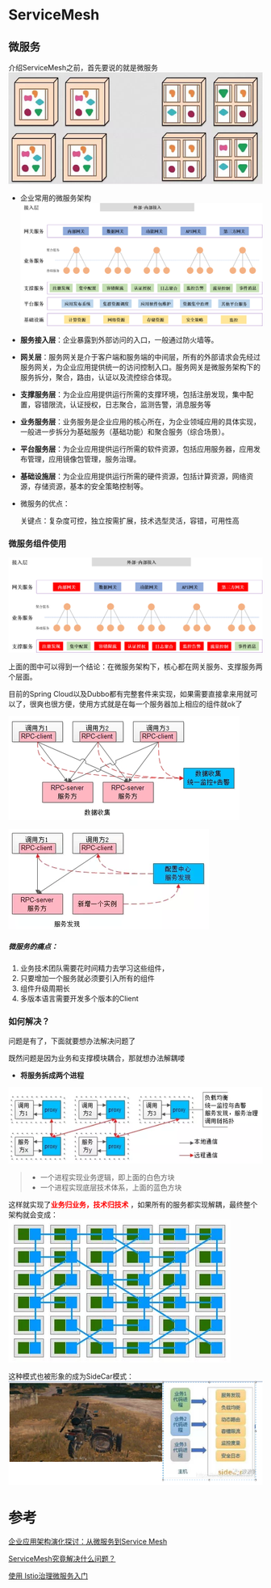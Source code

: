 # ServiceMesh

## 微服务
介绍ServiceMesh之前，首先要说的就是微服务
![微服务](https://github.com/shanyao19940801/BookeNote/blob/master/ServiceMesh/file/microservice.jpg)

* 企业常用的微服务架构 
![架构图](https://github.com/shanyao19940801/BookeNote/blob/master/ServiceMesh/file/microservice-1.png)

* **服务接入层**：企业暴露到外部访问的入口，一般通过防火墙等。
* **网关层**：服务网关是介于客户端和服务端的中间层，所有的外部请求会先经过服务网关，为企业应用提供统一的访问控制入口。服务网关是微服务架构下的服务拆分，聚合，路由，认证以及流控综合体现。
* **支撑服务层**：为企业应用提供运行所需的支撑环境，包括注册发现，集中配置，容错限流，认证授权，日志聚合，监测告警，消息服务等
* **业务服务层**：业务服务是企业应用的核心所在，为企业领域应用的具体实现，一般进一步拆分为基础服务（基础功能）和聚合服务（综合场景）。
* **平台服务层**：为企业应用提供运行所需的软件资源，包括应用服务器，应用发布管理，应用镜像包管理，服务治理。
* **基础设施层**：为企业应用提供运行所需的硬件资源，包括计算资源，网络资源，存储资源，基本的安全策略控制等。



* 微服务的优点：

	关键点：复杂度可控，独立按需扩展，技术选型灵活，容错，可用性高

### 微服务组件使用

![图2](https://github.com/shanyao19940801/BookeNote/blob/master/ServiceMesh/file/microservice-2.png)

上面的图中可以得到一个结论：在微服务架构下，核心都在网关服务、支撑服务两个层面。

目前的Spring Cloud以及Dubbo都有完整套件来实现，如果需要直接拿来用就可以了，很爽也很方便，使用方式就是在每一个服务器加上相应的组件就ok了

![数据收集](https://github.com/shanyao19940801/BookeNote/blob/master/ServiceMesh/file/microservice-3.png)

![服务注册与发现](https://github.com/shanyao19940801/BookeNote/blob/master/ServiceMesh/file/microservice-4.png)


##### 微服务的痛点：
1. 业务技术团队需要花时间精力去学习这些组件，
2. 只要增加一个服务就必须要引入所有的组件
3. 组件升级周期长
4. 多版本语言需要开发多个版本的Client

### 如何解决？

问题是有了，下面就要想办法解决问题了

既然问题是因为业务和支撑模块耦合，那就想办法解耦喽

* **将服务拆成两个进程**

![chai](https://github.com/shanyao19940801/BookeNote/blob/master/ServiceMesh/file/microservice-6.png)

> * 一个进程实现业务逻辑，即上面的白色方块
> * 一个进程实现底层技术体系，上面的蓝色方块

这样就实现了<font color=red >**业务归业务，技术归技术** </font>，如果所有的服务都实现解耦，最终整个架构就会变成：
![tu10](https://github.com/shanyao19940801/BookeNote/blob/master/ServiceMesh/file/microservice-10.png)

这种模式也被形象的成为SideCar模式：
![tu11](https://github.com/shanyao19940801/BookeNote/blob/master/ServiceMesh/file/microservice-11.png)


# 参考

[企业应用架构演化探讨：从微服务到Service Mesh](https://www.kubernetes.org.cn/5349.html)

[ServiceMesh究竟解决什么问题？](https://mp.weixin.qq.com/s?__biz=MjM5ODYxMDA5OQ==&mid=2651962194&idx=2&sn=7a2d8305181a394e1d01e885286a7dde&chksm=bd2d0e8e8a5a8798c17b6dcbbd0fb87ed519b685856bc480437b9ca03a665e5536d03264d91b&scene=21#wechat_redirect)

[使用 Istio治理微服务入门](https://mp.weixin.qq.com/s?__biz=MzU0MTMyMDg1NQ==&mid=2247483756&idx=1&sn=ee475f20b9900aec7e56ae03313bf149&chksm=fb2af294cc5d7b82509ef23d7268370588b997d1b169970bbbce08810488f098024a5a84cb78&scene=21#wechat_redirect)
